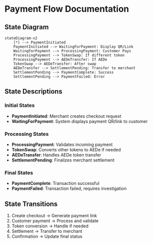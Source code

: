 # Payment Flow Documentation

## State Diagram
```mermaid
stateDiagram-v2
    [*] --> PaymentInitiated
    PaymentInitiated --> WaitingForPayment: Display QR/Link
    WaitingForPayment --> ProcessingPayment: Customer Pays
    ProcessingPayment --> TokenSwap: If different token
    ProcessingPayment --> AEDeTransfer: If AEDe
    TokenSwap --> AEDeTransfer: After swap
    AEDeTransfer --> SettlementPending: Transfer to merchant
    SettlementPending --> PaymentComplete: Success
    SettlementPending --> PaymentFailed: Error
```

## State Descriptions

### Initial States
- **PaymentInitiated**: Merchant creates checkout request
- **WaitingForPayment**: System displays payment QR/link to customer

### Processing States
- **ProcessingPayment**: Validates incoming payment
- **TokenSwap**: Converts other tokens to AEDe if needed
- **AEDeTransfer**: Handles AEDe token transfer
- **SettlementPending**: Finalizes merchant settlement

### Final States
- **PaymentComplete**: Transaction successful
- **PaymentFailed**: Transaction failed, requires investigation

## State Transitions
1. Create checkout -> Generate payment link
2. Customer payment -> Process and validate
3. Token conversion -> Handle if needed
4. Settlement -> Transfer to merchant
5. Confirmation -> Update final status
